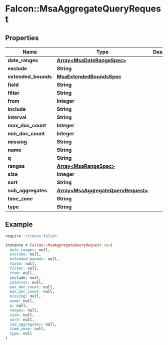 # Falcon::MsaAggregateQueryRequest

## Properties

| Name | Type | Description | Notes |
| ---- | ---- | ----------- | ----- |
| **date_ranges** | [**Array&lt;MsaDateRangeSpec&gt;**](MsaDateRangeSpec.md) |  |  |
| **exclude** | **String** |  |  |
| **extended_bounds** | [**MsaExtendedBoundsSpec**](MsaExtendedBoundsSpec.md) |  | [optional] |
| **field** | **String** |  |  |
| **filter** | **String** |  |  |
| **from** | **Integer** |  |  |
| **include** | **String** |  |  |
| **interval** | **String** |  |  |
| **max_doc_count** | **Integer** |  | [optional] |
| **min_doc_count** | **Integer** |  | [optional] |
| **missing** | **String** |  |  |
| **name** | **String** |  |  |
| **q** | **String** |  |  |
| **ranges** | [**Array&lt;MsaRangeSpec&gt;**](MsaRangeSpec.md) |  |  |
| **size** | **Integer** |  |  |
| **sort** | **String** |  |  |
| **sub_aggregates** | [**Array&lt;MsaAggregateQueryRequest&gt;**](MsaAggregateQueryRequest.md) |  |  |
| **time_zone** | **String** |  |  |
| **type** | **String** |  |  |

## Example

```ruby
require 'crimson-falcon'

instance = Falcon::MsaAggregateQueryRequest.new(
  date_ranges: null,
  exclude: null,
  extended_bounds: null,
  field: null,
  filter: null,
  from: null,
  include: null,
  interval: null,
  max_doc_count: null,
  min_doc_count: null,
  missing: null,
  name: null,
  q: null,
  ranges: null,
  size: null,
  sort: null,
  sub_aggregates: null,
  time_zone: null,
  type: null
)
```

